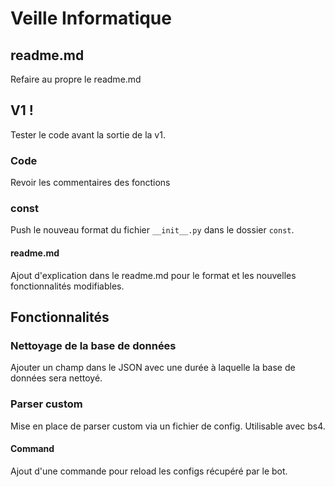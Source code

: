 # Veille Informatique

## readme.md

Refaire au propre le readme.md

## V1 !

Tester le code avant la sortie de la v1.

### Code

Revoir les commentaires des fonctions

### const

Push le nouveau format du fichier `__init__.py` dans le dossier `const`.

#### readme.md

Ajout d'explication dans le readme.md pour le format et les nouvelles fonctionnalités modifiables.

## Fonctionnalités

### Nettoyage de la base de données

Ajouter un champ dans le JSON avec une durée à laquelle la base de données sera nettoyé.

### Parser custom

Mise en place de parser custom via un fichier de config. Utilisable avec bs4.

#### Command

Ajout d'une commande pour reload les configs récupéré par le bot.
